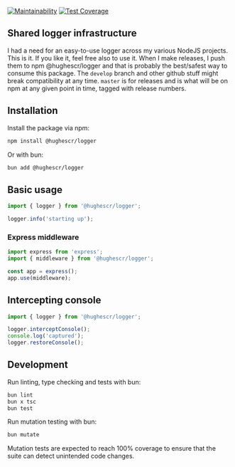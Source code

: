 [![Maintainability](https://api.codeclimate.com/v1/badges/52b72f2f616b288326dc/maintainability)](https://codeclimate.com/github/hughescr/shared-logger/maintainability) [![Test Coverage](https://api.codeclimate.com/v1/badges/52b72f2f616b288326dc/test_coverage)](https://codeclimate.com/github/hughescr/shared-logger/test_coverage)

Shared logger infrastructure
----------------------------

I had a need for an easy-to-use logger across my various NodeJS projects.  This is it.  If you like it, feel free also to use it.  When I make releases, I push them to npm @hughescr/logger and that is probably the best/safest way to consume this package.  The `develop` branch and other github stuff might break compatibility at any time.  `master` is for releases and is what will be on npm at any given point in time, tagged with release numbers.

## Installation

Install the package via npm:

```bash
npm install @hughescr/logger
```

Or with bun:

```bash
bun add @hughescr/logger
```

## Basic usage

```ts
import { logger } from '@hughescr/logger';

logger.info('starting up');
```

### Express middleware

```ts
import express from 'express';
import { middleware } from '@hughescr/logger';

const app = express();
app.use(middleware);
```

## Intercepting console

```ts
import { logger } from '@hughescr/logger';

logger.interceptConsole();
console.log('captured');
logger.restoreConsole();
```

## Development

Run linting, type checking and tests with bun:

```bash
bun lint
bun x tsc
bun test
```

Run mutation testing with bun:

```bash
bun mutate
```

Mutation tests are expected to reach 100% coverage to ensure that
the suite can detect unintended code changes.

